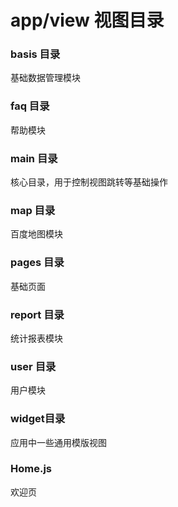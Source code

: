 # app/view 视图目录
### basis 目录
基础数据管理模块
### faq 目录
帮助模块
### main 目录
核心目录，用于控制视图跳转等基础操作
### map 目录
百度地图模块
### pages 目录
基础页面
### report 目录
统计报表模块
### user 目录
用户模块
### widget目录
应用中一些通用模版视图
### Home.js
欢迎页
